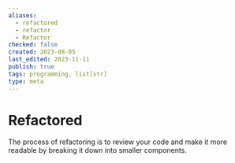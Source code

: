 ```yaml
---
aliases:
  - refactored
  - refactor
  - Refactor
checked: false
created: 2023-08-05
last_edited: 2023-11-11
publish: true
tags: programming, list[str]
type: meta
---
```

# Refactored

The process of refactoring is to review your code and make it more readable by breaking it down into smaller components.
